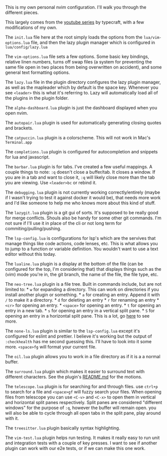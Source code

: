 This is my own personal nvim configuration. I'll walk you through the different pieces.

This largely comes from the [youtube series](https://www.youtube.com/playlist?list=PLsz00TDipIffreIaUNk64KxTIkQaGguqn) by typecraft, with a few modifications of my own.

The `init.lua` file here at the root simply loads the options from the `lua/vim-options.lua` file, and then the lazy plugin manager which is configured in `lua/config/lazy.lua`

The `vim-options.lua` file sets a few options. Some basic key bindings, relative linen numbers, turns off swap files (a system for preventing the same file open in two places from being overwritten on accident), and some general text formatting options.

The `lazy.lua` file in the plugin directory configures the lazy plugin manager, as well as the mapleader which by default is the space key. Whenever you see `<leader>` this is what it's referring to. Lazy will automatically load all of the plugins in the plugin folder.

The `alpha-dashboard.lua` plugin is just the dashboard displayed when you open nvim.

The `autopair.lua` plugin is used for automatically generating closing quotes and brackets.

The `catpuccin.lua` plugin is a colorscheme. This will not work in Mac's `Terminal.app`

The `completions.lua` plugin is configured for autocompletion and snippets for lua and javascript.

The `barbar.lua` plugin is for tabs. I've created a few useful mappings. A couple things to note: `:q` doesn't close a buffer/tab. It closes a window. If you are in a tab and want to close it, `:q` will likely close more than the tab you are viewing. Use `<leader>bc` or rebind it.

The `debugging.lua` plugin is not currently working correctly/entirely (maybe if I wasn't trying to test it against docker it would be), that needs more work and I'd like someone to help me who knows more about this kind of stuff.

The `lazygit.lua` plugin is a git gui of sorts. It's supposed to be really good for merge conflicts. Shouls also be handy for some other git commands. I'm not sure if I'll use it in place of the cli or not long term for commiting/pulling/pushing.

The `lsp-config.lua` is configurations for lsp's which are the servives that manage things like code actions, code lenses, etc. This is what allows you to jump to a function or variable definition. You wouldn't want to use a text editor without this today.

The `lualine.lua` plugin is a display at the bottom of the file (can be configured for the top, I'm considering that) that displays things such as the (vim) mode you're in, the git branch, the name of the file, the file type, etc.

The `neo-tree.lua` plugin is a file tree. Built in commands include, but are not limited to:
    * `w` for expanding a directory. This can work on directories if you install another plugin or something.
    * `a` for creating an entry. Append it with `/` to make it a directory.
    * `d` for deleting an entry
    * `r` for renaming an entry
    * `<cr>` for opening an entry.
    * `<space>` for opening an entry.
    * `t` for opening an entry in a new tab.
    * `s` for opening an entry in a vertical split pane.
    * `S` for opening an entry in a horizontal split pane.
    This is a lot, go [here](https://github.com/nvim-neo-tree/neo-tree.nvim#:~:text=%3D%20true%2C%0A%20%20%20%20%20%20%20%20%20%20%7D%2C-,mappings,-%3D%20%7B%0A%20%20%20%20%20%20%20%20%20%20%20%20%5B%22) to see more. 

The `none-ls.lua` plugin is similar to the `lsp-config.lua` except it's configured for eslint and prettier. I believe it's working but the output of `:checkhealth` has me second guessing this. I'll have to look into it some more. `<space>fg` will format your current file.

The `oil.lua` plugin allows you to work in a file directory as if it is a a normal buffer.

The `surround.lua` plugin which makes it easier to surround text with different characters. See the plugin's [README.md](init.lua) for the motions.

The `telescope.lua` plugin is for searching for and through files. use `ctrl+p` to search for a file and `<space>gf` will fuzzy search your files.
    When opening files from telescope you can use `<C-v>` and `<C-x>` to open them in vertical and horizontal split panes respectively.
    Split panes are considered "different windows" for the purpose of `:q`, however the buffer will remain open. you will also be able to cycle through all open tabs in the split pane, play around with it.

The `treesitter.lua` plugin basically syntax highlighting.

The `vim-test.lua` plugin helps run testing. It makes it really easy to run unit and integration tests with a couple of key presses. I want to see if another plugin can work with our e2e tests, or if we can make this one work.
